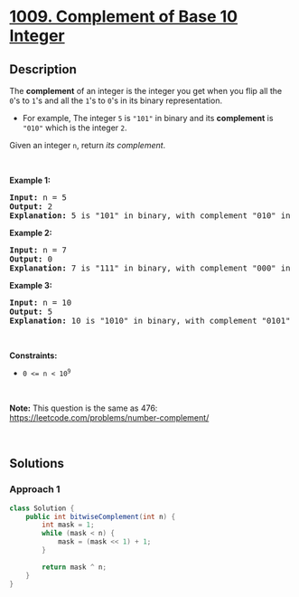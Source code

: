 # [1009. Complement of Base 10 Integer](https://leetcode.com/problems/complement-of-base-10-integer)

## Description

<p>The <strong>complement</strong> of an integer is the integer you get when you flip all the <code>0</code>&#39;s to <code>1</code>&#39;s and all the <code>1</code>&#39;s to <code>0</code>&#39;s in its binary representation.</p>

<ul>
    <li>For example, The integer <code>5</code> is <code>&quot;101&quot;</code> in binary and its <strong>complement</strong> is <code>&quot;010&quot;</code> which is the integer <code>2</code>.</li>
</ul>

<p>Given an integer <code>n</code>, return <em>its complement</em>.</p>
<p>&nbsp;</p>

<p><strong class="example">Example 1:</strong></p>
<pre>
<strong>Input:</strong> n = 5
<strong>Output:</strong> 2
<strong>Explanation:</strong> 5 is &quot;101&quot; in binary, with complement &quot;010&quot; in binary, which is 2 in base-10.
</pre>

<p><strong class="example">Example 2:</strong></p>
<pre>
<strong>Input:</strong> n = 7
<strong>Output:</strong> 0
<strong>Explanation:</strong> 7 is &quot;111&quot; in binary, with complement &quot;000&quot; in binary, which is 0 in base-10.
</pre>

<p><strong class="example">Example 3:</strong></p>
<pre>
<strong>Input:</strong> n = 10
<strong>Output:</strong> 5
<strong>Explanation:</strong> 10 is &quot;1010&quot; in binary, with complement &quot;0101&quot; in binary, which is 5 in base-10.
</pre>
<p>&nbsp;</p>

<p><strong>Constraints:</strong></p>
<ul>
    <li><code>0 &lt;= n &lt; 10<sup>9</sup></code></li>
</ul>
<p>&nbsp;</p>

<p><strong>Note:</strong> This question is the same as 476: <a href="https://leetcode.com/problems/number-complement/" target="_blank">https://leetcode.com/problems/number-complement/</a></p>
<p>&nbsp;</p>

## Solutions

### **Approach 1**

```java
class Solution {
    public int bitwiseComplement(int n) {
        int mask = 1;
        while (mask < n) {
            mask = (mask << 1) + 1;
        }
        
        return mask ^ n;
    }
}
```

<!-- tabs:end -->